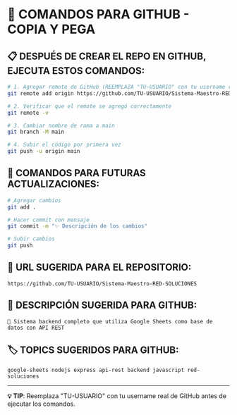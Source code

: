 # 🚀 COMANDOS PARA GITHUB - COPIA Y PEGA

## 📋 DESPUÉS DE CREAR EL REPO EN GITHUB, EJECUTA ESTOS COMANDOS:

```bash
# 1. Agregar remote de GitHub (REEMPLAZA "TU-USUARIO" con tu username real)
git remote add origin https://github.com/TU-USUARIO/Sistema-Maestro-RED-SOLUCIONES.git

# 2. Verificar que el remote se agregó correctamente
git remote -v

# 3. Cambiar nombre de rama a main
git branch -M main

# 4. Subir el código por primera vez
git push -u origin main
```

## 🔄 COMANDOS PARA FUTURAS ACTUALIZACIONES:

```bash
# Agregar cambios
git add .

# Hacer commit con mensaje
git commit -m "✨ Descripción de los cambios"

# Subir cambios
git push
```

## 🎯 URL SUGERIDA PARA EL REPOSITORIO:
```
https://github.com/TU-USUARIO/Sistema-Maestro-RED-SOLUCIONES
```

## 📝 DESCRIPCIÓN SUGERIDA PARA GITHUB:
```
🚀 Sistema backend completo que utiliza Google Sheets como base de datos con API REST
```

## 🏷️ TOPICS SUGERIDOS PARA GITHUB:
```
google-sheets nodejs express api-rest backend javascript red-soluciones
```

---

**💡 TIP**: Reemplaza "TU-USUARIO" con tu username real de GitHub antes de ejecutar los comandos.
